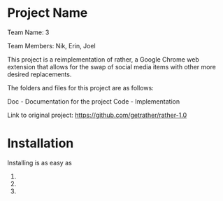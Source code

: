 # Project Name

Team Name: 3

Team Members: Nik, Erin, Joel


This project is a reimplementation of rather, a Google Chrome web extension that allows for the swap of social media items with other more desired replacements.

The folders and files for this project are as follows:

Doc - Documentation for the project
Code - Implementation


Link to original project: https://github.com/getrather/rather-1.0

# Installation

Installing is as easy as

1)

2)

3)